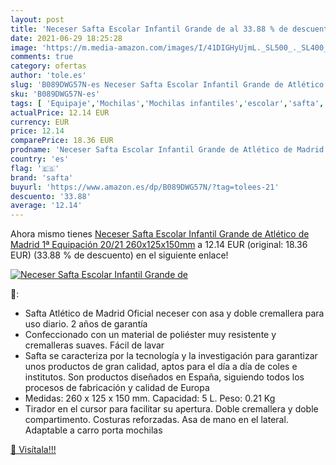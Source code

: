 ```yaml
---
layout: post
title: 'Neceser Safta Escolar Infantil Grande de al 33.88 % de descuento'
date: 2021-06-29 18:25:28
image: 'https://m.media-amazon.com/images/I/41DIGHyUjmL._SL500_._SL400_.jpg'
comments: true
category: ofertas
author: 'tole.es'
slug: 'B089DWG57N-es Neceser Safta Escolar Infantil Grande de Atlético de...'
sku: 'B089DWG57N-es'
tags: [ 'Equipaje','Mochilas','Mochilas infantiles','escolar','safta', ]
actualPrice: 12.14 EUR
currency: EUR
price: 12.14
comparePrice: 18.36 EUR
prodname: 'Neceser Safta Escolar Infantil Grande de Atlético de Madrid 1ª Equipación 20/21  260x125x150mm'
country: 'es'
flag: '🇪🇸'
brand: 'safta'
buyurl: 'https://www.amazon.es/dp/B089DWG57N/?tag=tolees-21'
descuento: '33.88'
average: '12.14'
---
```


Ahora mismo tienes [Neceser Safta Escolar Infantil Grande de Atlético de Madrid 1ª Equipación 20/21  260x125x150mm](https://www.amazon.es/dp/B089DWG57N/?tag=tolees-21) a 12.14 EUR (original: 18.36 EUR) (33.88 %  de descuento) en el siguiente enlace!

[![Neceser Safta Escolar Infantil Grande de](https://m.media-amazon.com/images/I/41DIGHyUjmL._SL500_._SL400_.jpg)](https://www.amazon.es/dp/B089DWG57N/?tag=tolees-21)

🔎:

- Safta Atlético de Madrid Oficial neceser con asa y doble cremallera para uso diario. 2 años de garantía
- Confeccionado con un material de poliéster muy resistente y cremalleras suaves. Fácil de lavar
- Safta se caracteriza por la tecnología y la investigación para garantizar unos productos de gran calidad, aptos para el día a día de coles e institutos. Son productos diseñados en España, siguiendo todos los procesos de fabricación y calidad de Europa
- Medidas: 260 x 125 x 150 mm. Capacidad: 5 L. Peso: 0.21 Kg
- Tirador en el cursor para facilitar su apertura. Doble cremallera y doble compartimento. Costuras reforzadas. Asa de mano en el lateral. Adaptable a carro porta mochilas

[🛒 Visítala!!!](https://www.amazon.es/dp/B089DWG57N/?tag=tolees-21)
